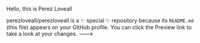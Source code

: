 Hello, this is Perez Loveall

<!---
- 👋 Hi, I’m @perezloveall
- 👀 I’m interested in ...
- 🌱 I’m currently learning ...
- 💞️ I’m looking to collaborate on ...
- 📫 How to reach me ...
--->

perezloveall/perezloveall is a ✨ special ✨ repository because its `README.md` (this file) appears on your GitHub profile.
You can click the Preview link to take a look at your changes.
--->
